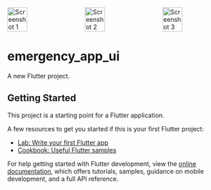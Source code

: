 <div style="display:flex; justify-content:space-between;">
    <img src="https://github.com/SELSHA-CS/emergency_app_ui/assets/142321043/4ad51fe6-7316-48aa-996d-390e306ab2cf" alt="Screenshot 1" width="30%">
    <img src="https://github.com/SELSHA-CS/emergency_app_ui/assets/142321043/c86b8021-1ab3-486b-a895-1019e93e91d5" alt="Screenshot 2" width="30%">
    <img src="https://github.com/SELSHA-CS/emergency_app_ui/assets/142321043/a2aa1ac5-afaf-4d1a-899d-931ffe3a0891" alt="Screenshot 3" width="30%">
</div>

# emergency_app_ui

A new Flutter project.

## Getting Started

This project is a starting point for a Flutter application.

A few resources to get you started if this is your first Flutter project:

- [Lab: Write your first Flutter app](https://docs.flutter.dev/get-started/codelab)
- [Cookbook: Useful Flutter samples](https://docs.flutter.dev/cookbook)

For help getting started with Flutter development, view the
[online documentation](https://docs.flutter.dev/), which offers tutorials,
samples, guidance on mobile development, and a full API reference.

